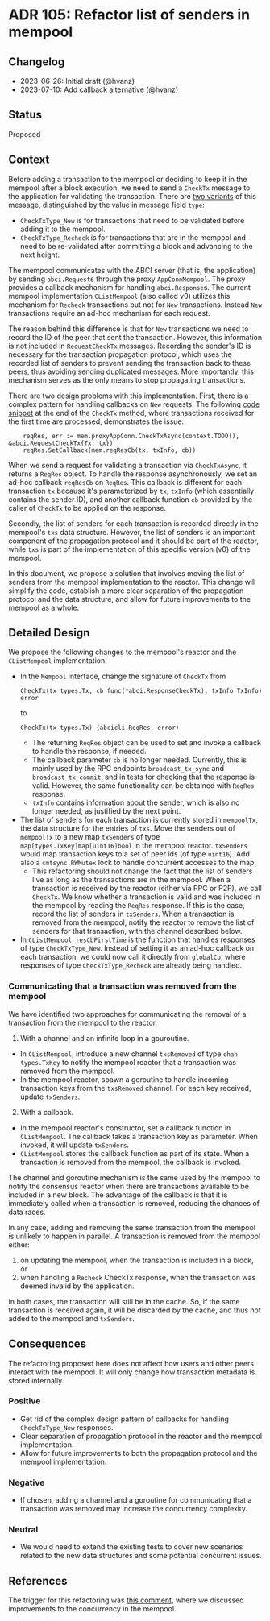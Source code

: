 # ADR 105: Refactor list of senders in mempool

## Changelog

- 2023-06-26: Initial draft (@hvanz)
- 2023-07-10: Add callback alternative (@hvanz)

## Status

Proposed

## Context

Before adding a transaction to the mempool or deciding to keep it in the mempool after a block execution, we need to send a `CheckTx` message
to the application for validating the transaction. There are [two variants][CheckTxType] of
this message, distinguished by the value in message field `type`:
- `CheckTxType_New` is for transactions that need to be validated before adding
it to the mempool.
- `CheckTxType_Recheck` is for transactions that are in the mempool and need to
be re-validated after committing a block and advancing to the next height.

The mempool communicates with the ABCI server (that is, the application) by
sending `abci.Request`s through the proxy `AppConnMempool`. The proxy provides a
callback mechanism for handling `abci.Response`s. The current mempool
implementation `CListMempool` (also called v0) utilizes this mechanism for
`Recheck` transactions but not for `New` transactions. Instead `New`
transactions require an ad-hoc mechanism for each request. 

The reason behind this difference is that for `New` transactions we need to
record the ID of the peer that sent the transaction. However, this information
is not included in `RequestCheckTx` messages. Recording the sender's ID is
necessary for the transaction propagation protocol, which uses the recorded list
of senders to prevent sending the transaction back to these peers, thus avoiding
sending duplicated messages. More importantly, this mechanism serves as the only means
to stop propagating transactions.

There are two design problems with this implementation. First, there is a
complex pattern for handling callbacks on `New` requests. The following [code
snippet][CheckTxAsync] at the end of the `CheckTx` method, where transactions
received for the first time are processed, demonstrates the issue:
``` golang
	reqRes, err := mem.proxyAppConn.CheckTxAsync(context.TODO(), &abci.RequestCheckTx{Tx: tx})
	reqRes.SetCallback(mem.reqResCb(tx, txInfo, cb))
```
When we send a request for validating a transaction via `CheckTxAsync`, it
returns a `ReqRes` object. To handle the response asynchronously, we set an
ad-hoc callback `reqResCb` on `ReqRes`. This callback is different for each
transaction `tx` because it's parameterized by `tx`, `txInfo` (which essentially
contains the sender ID), and another callback function `cb` provided by the
caller of `CheckTx` to be applied on the response.

Secondly, the list of senders for each transaction is recorded directly in the
mempool's `txs` data structure. However, the list of senders is an important
component of the propagation protocol and it should be part of the reactor,
while `txs` is part of the implementation of this specific version (v0) of the
mempool.

In this document, we propose a solution that involves moving the list of senders
from the mempool implementation to the reactor. This change will simplify the
code, establish a more clear separation of the propagation protocol and the data
structure, and allow for future improvements to the mempool as a whole.

## Detailed Design
 
We propose the following changes to the mempool's reactor and the `CListMempool`
implementation.

- In the `Mempool` interface, change the signature of `CheckTx` from
    ``` golang
    CheckTx(tx types.Tx, cb func(*abci.ResponseCheckTx), txInfo TxInfo) error
    ```
    to
    ``` golang
    CheckTx(tx types.Tx) (abcicli.ReqRes, error)
    ```
  - The returning `ReqRes` object can be used to set and invoke a callback to
    handle the response, if needed.
  - The callback parameter `cb` is no longer needed. Currently, this is mainly
    used by the RPC endpoints `broadcast_tx_sync` and `broadcast_tx_commit`, and
    in tests for checking that the response is valid. However, the same
    functionality can be obtained with `ReqRes` response.
  - `txInfo` contains information about the sender, which is also no longer
    needed, as justified by the next point.
- The list of senders for each transaction is currently stored in `mempoolTx`,
  the data structure for the entries of `txs`. Move the senders out of
  `mempoolTx` to a new map `txSenders` of type `map[types.TxKey]map[uint16]bool`
  in the mempool reactor. `txSenders` would map transaction keys to a set of
  peer ids (of type `uint16`). Add also a `cmtsync.RWMutex` lock to handle
  concurrent accesses to the map.
  - This refactoring should not change the fact that the list of senders live as
    long as the transactions are in the mempool. When a transaction is received
    by the reactor (either via RPC or P2P), we call `CheckTx`. We know whether a
    transaction is valid and was included in the mempool by reading the `ReqRes`
    response. If this is the case, record the list of senders in `txSenders`.
    When a transaction is removed from the mempool, notify the reactor to remove
    the list of senders for that transaction, with the channel described below.
- In `CListMempool`, `resCbFirstTime` is the function that handles responses of
  type `CheckTxType_New`. Instead of setting it as an ad-hoc callback on each
  transaction, we could now call it directly from `globalCb`, where responses of
  type `CheckTxType_Recheck` are already being handled.

### Communicating that a transaction was removed from the mempool

We have identified two approaches for communicating the removal of a transaction
from the mempool to the reactor.

1. With a channel and an infinite loop in a gouroutine.
- In `CListMempool`, introduce a new channel `txsRemoved` of type `chan
  types.TxKey` to notify the mempool reactor that a transaction was removed from
  the mempool.
- In the mempool reactor, spawn a goroutine to handle incoming transaction keys
  from the `txsRemoved` channel. For each key received, update `txSenders`.
2. With a callback.
- In the mempool reactor's constructor, set a callback function in `CListMempool`.
  The callback takes a transaction key as parameter. When invoked, it will
  update `txSenders`. 
- `CListMempool` stores the callback function as part of its state. When a
  transaction is removed from the mempool, the callback is invoked.

The channel and goroutine mechanism is the same used by the mempool to notify
the consensus reactor when there are transactions available to be included in a
new block. The advantage of the callback is that it is immediately called when a
transaction is removed, reducing the chances of data races. 

In any case, adding and removing the same transaction from the mempool is
unlikely to happen in parallel. A transaction is removed from the mempool
either:
1. on updating the mempool, when the transaction is included in a block, or 
2. when handling a `Recheck` CheckTx response, when the transaction was deemed
   invalid by the application.

In both cases, the transaction will still be in the cache. So, if the same
transaction is received again, it will be discarded by the cache, and thus not
added to the mempool and `txSenders`.

## Consequences

The refactoring proposed here does not affect how users and other peers
interact with the mempool. It will only change how transaction metadata is
stored internally.

### Positive

- Get rid of the complex design pattern of callbacks for handling
  `CheckTxType_New` responses.
- Clear separation of propagation protocol in the reactor and the mempool
  implementation.
- Allow for future improvements to both the propagation protocol and the mempool
  implementation.

### Negative

- If chosen, adding a channel and a goroutine for communicating that a
  transaction was removed may increase the concurrency complexity. 

### Neutral

- We would need to extend the existing tests to cover new scenarios related to
  the new data structures and some potential concurrent issues.

## References

The trigger for this refactoring was [this comment][comment], where we discussed
improvements to the concurrency in the mempool.


[CheckTxType]: https://github.com/cometbft/cometbft/blob/main/proto/tendermint/abci/types.proto#L94-L97
[CheckTxAsync]: https://github.com/cometbft/cometbft/blob/406f8175e352faee381f100ff17fd5c82888646a/mempool/clist_mempool.go#L269-L273
[comment]: https://github.com/cometbft/cometbft/pull/895#issuecomment-1584948704
